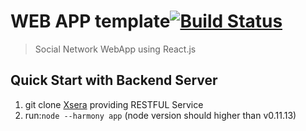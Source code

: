 WEB APP template[![Build Status](https://travis-ci.org/devWayne/X-react.svg?branch=master)](https://travis-ci.org/devWayne/X-react)
============

> Social Network WebApp using React.js

## Quick Start with Backend Server

1. git clone [Xsera](https://github.com/devWayne/Xsera)  providing RESTFUL Service   
2. run:`node --harmony app` (node version should higher than v0.11.13)   

